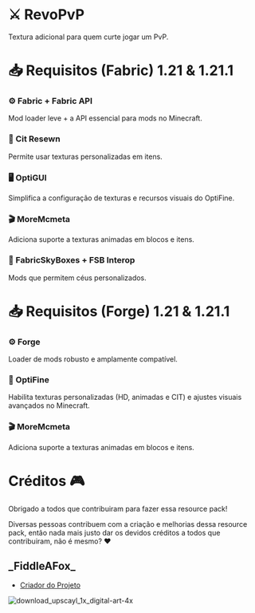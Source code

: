 # ⚔️ RevoPvP
Textura adicional para quem curte jogar um PvP.

# 📥 Requisitos (Fabric) 1.21 & 1.21.1
### ⚙️ Fabric + Fabric API
Mod loader leve + a API essencial para mods no Minecraft.
### 🛫 Cit Resewn
Permite usar texturas personalizadas em itens.
### 🖥️ OptiGUI
Simplifica a configuração de texturas e recursos visuais do OptiFine.
### 🎬 MoreMcmeta
Adiciona suporte a texturas animadas em blocos e itens.
### 🌟 FabricSkyBoxes + FSB Interop
Mods que permitem céus personalizados.

# 📥 Requisitos (Forge) 1.21 & 1.21.1
### ⚙️ Forge
Loader de mods robusto e amplamente compatível.
### 🌈 OptiFine
Habilita texturas personalizadas (HD, animadas e CIT) e ajustes visuais avançados no Minecraft. 
### 🎬 MoreMcmeta
Adiciona suporte a texturas animadas em blocos e itens.

# Créditos 🎮
Obrigado a todos que contribuiram para fazer essa resource pack!

Diversas pessoas contribuem com a criação e melhorias dessa resource pack, então nada mais justo dar os devidos créditos a todos que contribuiram, não é mesmo? ♥

## \_FiddleAFox_
* [Criador do Projeto](https://steamcommunity.com/profiles/76561198186909126/)

![download_upscayl_1x_digital-art-4x](https://github.com/user-attachments/assets/57d95a94-db4d-473b-8e5d-60c9f74f7605)
